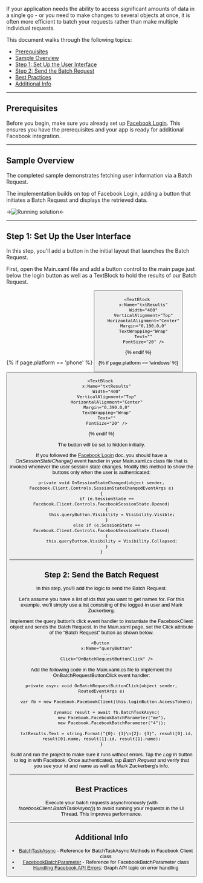 If your application needs the ability to access significant amounts of data in a single go - or you need to make changes to several objects at once, it is often more efficient to batch your requests rather than make multiple individual requests.

This document walks through the following topics:

* [Prerequisites](#1)
* [Sample Overview](#2)
* [Step 1: Set Up the User Interface](#3)
* [Step 2: Send the Batch Request](#4)
* [Best Practices](#5)
* [Additional Info](#6)

---

## Prerequisites

Before you begin, make sure you already set up [Facebook Login](#). This ensures you have the prerequisites and your app is ready for additional Facebook integration.

---

## Sample Overview


The completed sample demonstrates fetching user information via a Batch Request.

The implementation builds on top of Facebook Login, adding a button that initiates a Batch Request and displays the retrieved data.


->![Running solution](images/running-solution.png)<-

---

## Step 1: Set Up the User Interface

In this step, you'll add a button in the initial layout that launches the Batch Request.

First, open the Main.xaml file and add a button control to the main page just below the login button as well as a TextBlock to hold the results of our Batch Request.

{% if page.platform == 'phone' %}
    <Button
        x:Name="queryButton"
        Height="70"
        Width="300"
        VerticalAlignment="Top"
        HorizontalAlignment="Center"
        Margin="0,100,0,0"
        FontSize="20"
        Content="Batch Request"
        Visibility="Collapsed" />
    
    <TextBlock 
        x:Name="txtResults"
        Width="400"
        VerticalAlignment="Top"
        HorizontalAlignment="Center"
        Margin="0,190,0,0"
        TextWrapping="Wrap"
        Text=""
        FontSize="20" />

{% endif %}

{% if page.platform == 'windows' %}
    <Button
        x:Name="queryButton"
        Height="70"
        Width="200"
        VerticalAlignment="Top"
        HorizontalAlignment="Center"
        Margin="0,290,0,0"
        FontSize="20"
        Content="Batch Request"
        Visibility="Collapsed" />
    
    <TextBlock 
        x:Name="txtResults"
        Width="400"
        VerticalAlignment="Top"
        HorizontalAlignment="Center"
        Margin="0,390,0,0"
        TextWrapping="Wrap"
        Text=""
        FontSize="20" />
{% endif %}

The button will be set to hidden initially.

If you followed the [Facebook Login](#) doc, you should have a _OnSessionStateChange()_ event handler in your Main.xaml.cs class file that is invoked whenever the user session state changes. Modify this method to show the buttons only when the user is authenticated:

    private void OnSessionStateChanged(object sender, Facebook.Client.Controls.SessionStateChangedEventArgs e)
    {
        if (e.SessionState == Facebook.Client.Controls.FacebookSessionState.Opened)
        {
            this.queryButton.Visibility = Visibility.Visible;
        }
        else if (e.SessionState == Facebook.Client.Controls.FacebookSessionState.Closed)
        {
            this.queryButton.Visibility = Visibility.Collapsed;
        }
    }

---

## Step 2: Send the Batch Request

In this step, you'll add the logic to send the Batch Request.

Let's assume you have a list of ids that you want to get names for. For this example, we'll simply use a list consisting of the logged-in user and Mark Zuckerberg.

Implement the query button's click event handler to instantiate the FacebookClient object and sends the Batch Request. In the Main.xaml page, set the Click attribute of the "Batch Request" button as shown below.

    <Button 
        x:Name="queryButton"
        ...
        Click="OnBatchRequestButtonClick" />

Add the following code in the Main.xaml.cs file to implement the OnBatchRequestButtonClick event handler:

    private async void OnBatchRequestButtonClick(object sender, RoutedEventArgs e)
    {
        var fb = new Facebook.FacebookClient(this.loginButton.AccessToken);

        dynamic result = await fb.BatchTaskAsync(
            new Facebook.FacebookBatchParameter("me"),
            new Facebook.FacebookBatchParameter("4"));

        txtResults.Text = string.Format("{0}: {1}\n{2}: {3}", result[0].id, result[0].name, result[1].id, result[1].name);
    }

Build and run the project to make sure it runs without errors. Tap the _Log In_ button to log in with Facebook. Once authenticated, tap _Batch Request_ and verify that you see your id and name as well as Mark Zuckerberg's info.

---

## Best Practices

Execute your batch requests asynchronously (with _facebookClient.BatchTaskAsync()_) to avoid running your requests in the UI Thread. This improves performance.

---

## Additional Info

- [BatchTaskAsync][1] - Reference for BatchTaskAsync Methods in Facebook Client class
- [FacebookBatchParameter][2] - Reference for FacebookBatchParameter class
- [Handling Facebook API Errors][3]: Graph API topic on error handling

[1]: /docs/reference/SDK/Facebook.FacebookClient.html#BatchTaskAsync(FacebookBatchParameter[])
[2]: /docs/reference/SDK/Facebook.FacebookBatchParameter.html
[3]: https://developers.facebook.com/docs/reference/api/errors/
